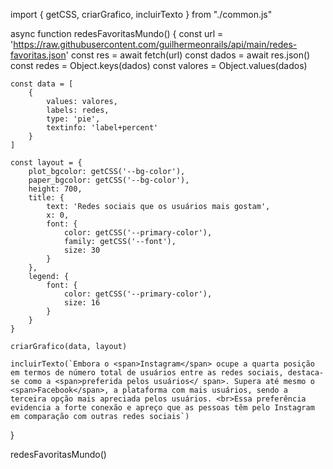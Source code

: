 import { getCSS, criarGrafico, incluirTexto } from "./common.js"


async function redesFavoritasMundo() {
    const url = 'https://raw.githubusercontent.com/guilhermeonrails/api/main/redes-favoritas.json'
    const res = await fetch(url)
    const dados = await res.json()
    const redes = Object.keys(dados)
    const valores = Object.values(dados)

    const data = [
        {
            values: valores,
            labels: redes,
            type: 'pie',
            textinfo: 'label+percent'
        }
    ]

    const layout = {
        plot_bgcolor: getCSS('--bg-color'),
        paper_bgcolor: getCSS('--bg-color'),
        height: 700,
        title: {
            text: 'Redes sociais que os usuários mais gostam',
            x: 0,
            font: {
                color: getCSS('--primary-color'),
                family: getCSS('--font'),
                size: 30
            }
        },
        legend: {
            font: {
                color: getCSS('--primary-color'),
                size: 16
            }
        }
    }

    criarGrafico(data, layout)

    incluirTexto(`Embora o <span>Instagram</span> ocupe a quarta posição em termos de número total de usuários entre as redes sociais, destaca-se como a <span>preferida pelos usuários</ span>. Supera até mesmo o <span>Facebook</span>, a plataforma com mais usuários, sendo a terceira opção mais apreciada pelos usuários. <br>Essa preferência evidencia a forte conexão e apreço que as pessoas têm pelo Instagram em comparação com outras redes sociais`)
}


redesFavoritasMundo()

